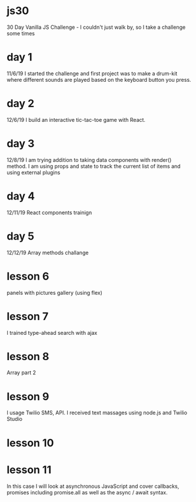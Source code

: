 # js30
30 Day Vanilla JS Challenge - I couldn't just walk by, so I take a challenge some times
# day 1
11/6/19 I started the challenge and first project was to make a drum-kit where different sounds are played based on the keyboard button you press.
# day 2
12/6/19 I build an interactive tic-tac-toe game with React.
# day 3
12/8/19 I am trying addition to taking data components with render() method. I am using props and state to track the current list of items and using external plugins
# day 4
12/11/19 React components trainign
# day 5
12/12/19 Array methods challange
# lesson 6
panels with pictures gallery (using flex)
# lesson 7
I trained type-ahead search with ajax
# lesson 8 
Array part 2
# lesson 9
I usage Twilio SMS, API. I received text massages using node.js and Twilio Studio
# lesson 10

# lesson 11
In this case I will look at asynchronous JavaScript and cover callbacks, promises including promise.all as well as the async / await syntax.
